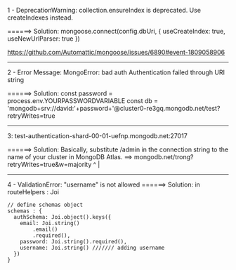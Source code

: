 1 - DeprecationWarning: collection.ensureIndex is deprecated. Use createIndexes instead.

======> Solution:
mongoose.connect(config.dbUri, {
  useCreateIndex: true,
  useNewUrlParser: true
})

https://github.com/Automattic/mongoose/issues/6890#event-1809058906

------------------------------------------------

2 - Error Message: MongoError: bad auth Authentication failed through URI string

======> Solution:
const password = process.env.YOURPASSWORDVARIABLE
const db = 'mongodb+srv://david:'+password+'@cluster0-re3gq.mongodb.net/test?retryWrites=true

------------------------------------------------
3: test-authentication-shard-00-01-uefnp.mongodb.net:27017

======> Solution:
Basically, substitute /admin in the connection string to the name of your cluster in MongoDB Atlas.
==> mongodb.net/trong?retryWrites=true&w=majority
                  ^
                  |

------------------------------------------------
4 - ValidationError: "username" is not allowed
======> Solution: in routeHelpers : Joi

    // define schemas object
    schemas : {
      authSchema: Joi.object().keys({
        email: Joi.string()
            .email()
            .required(),
        password: Joi.string().required(),
        username: Joi.string() /////// adding username
      })
    }
